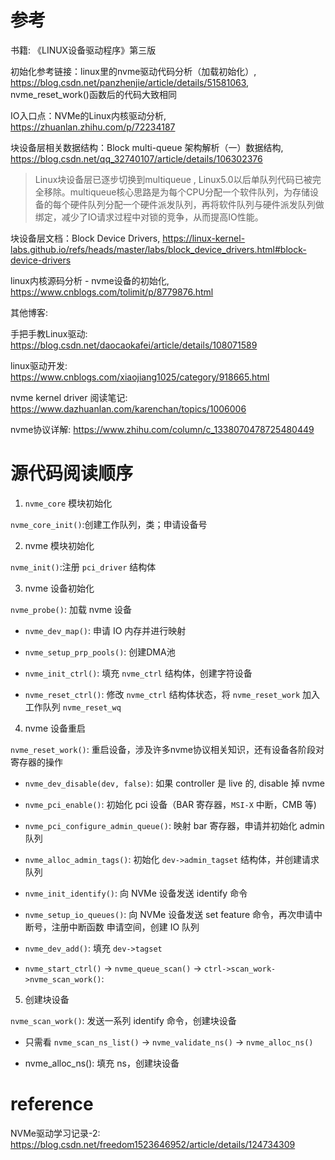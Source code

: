
# 参考

书籍: 《LINUX设备驱动程序》第三版

初始化参考链接：linux里的nvme驱动代码分析（加载初始化）, https://blog.csdn.net/panzhenjie/article/details/51581063,  nvme_reset_work()函数后的代码大致相同

IO入口点：NVMe的Linux内核驱动分析, https://zhuanlan.zhihu.com/p/72234187

块设备层相关数据结构：Block multi-queue 架构解析（一）数据结构, https://blog.csdn.net/qq_32740107/article/details/106302376

> Linux块设备层已逐步切换到multiqueue , Linux5.0以后单队列代码已被完全移除。multiqueue核心思路是为每个CPU分配一个软件队列，为存储设备的每个硬件队列分配一个硬件派发队列，再将软件队列与硬件派发队列做绑定，减少了IO请求过程中对锁的竞争，从而提高IO性能。

块设备层文档：Block Device Drivers, https://linux-kernel-labs.github.io/refs/heads/master/labs/block_device_drivers.html#block-device-drivers

linux内核源码分析 - nvme设备的初始化, https://www.cnblogs.com/tolimit/p/8779876.html

其他博客:

手把手教Linux驱动: https://blog.csdn.net/daocaokafei/article/details/108071589

linux驱动开发: https://www.cnblogs.com/xiaojiang1025/category/918665.html

nvme kernel driver 阅读笔记: https://www.dazhuanlan.com/karenchan/topics/1006006

nvme协议详解: https://www.zhihu.com/column/c_1338070478725480449

# 源代码阅读顺序

1. `nvme_core` 模块初始化

`nvme_core_init()`:创建工作队列，类；申请设备号

2. nvme 模块初始化

`nvme_init()`:注册 `pci_driver` 结构体

3. nvme 设备初始化

`nvme_probe()`: 加载 nvme 设备

* `nvme_dev_map()`: 申请 IO 内存并进行映射

* `nvme_setup_prp_pools()`: 创建DMA池

* `nvme_init_ctrl()`: 填充 `nvme_ctrl` 结构体，创建字符设备

* `nvme_reset_ctrl()`: 修改 `nvme_ctrl` 结构体状态，将 `nvme_reset_work` 加入工作队列 `nvme_reset_wq`

4. nvme 设备重启

`nvme_reset_work()`: 重启设备，涉及许多nvme协议相关知识，还有设备各阶段对寄存器的操作

* `nvme_dev_disable(dev, false)`: 如果 controller 是 live 的, disable 掉 nvme

* `nvme_pci_enable()`: 初始化 pci 设备（BAR 寄存器，`MSI-X` 中断，CMB 等)

* `nvme_pci_configure_admin_queue()`: 映射 bar 寄存器，申请并初始化 admin 队列

* `nvme_alloc_admin_tags()`: 初始化 `dev->admin_tagset` 结构体，并创建请求队列

* `nvme_init_identify()`: 向 NVMe 设备发送 identify 命令

* `nvme_setup_io_queues()`: 向 NVMe 设备发送 set feature 命令，再次申请中断号，注册中断函数 申请空间，创建 IO 队列

* `nvme_dev_add()`: 填充 `dev->tagset` 

* `nvme_start_ctrl()` -> `nvme_queue_scan()` -> `ctrl->scan_work->nvme_scan_work()`: 

5. 创建块设备

`nvme_scan_work()`: 发送一系列 identify 命令，创建块设备

* 只需看 `nvme_scan_ns_list()` -> `nvme_validate_ns()` -> `nvme_alloc_ns()`

* nvme_alloc_ns(): 填充 ns，创建块设备




# reference


NVMe驱动学习记录-2: https://blog.csdn.net/freedom1523646952/article/details/124734309


